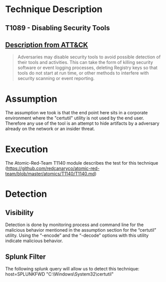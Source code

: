 # Technique Description

## T1089 - Disabling Security Tools
## [Description from ATT&CK](https://attack.mitre.org/techniques/T1089/)
<blockquote>
Adversaries may disable security tools to avoid possible detection of their tools and activities. This can take the form of killing security software or event logging processes, deleting Registry keys so that tools do not start at run time, or other methods to interfere with security scanning or event reporting.
</blockquote>

# Assumption
The assumption we took is that the end point here sits in a corporate environment where the "certutil" utility is not used by the end user. Therefore any use of the tool is an attempt to hide artifacts by a adversary already on the network or an insider threat.

# Execution
The Atomic-Red-Team T1140 module describes the test for this technique (https://github.com/redcanaryco/atomic-red-team/blob/master/atomics/T1140/T1140.md)

# Detection

## Visibility
Detection is done by monitoring process and command line for the malicious behavior mentioned in the assumption section for the “certutil” utility. Using the “-encode” and the “-decode” options with this utility indicate malicious behavior. 

## Splunk Filter
The following splunk query will allow us to detect this technique: host=SPLUNKFWD "C:\\Windows\\System32\\certutil"
